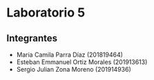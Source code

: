 # Laboratorio 5
## Integrantes
* Maria Camila Parra Díaz (201819464)
* Esteban Emmanuel Ortiz Morales (201913613)  
* Sergio Julian Zona Moreno (201914936)



